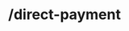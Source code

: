 ---
title: /direct-payment
position_number: 2
type: post
description: Payment API endpoint to complete the session previously generated on Kibramoa.

content_markdown: |-
  #### Direct API payment endpoint

  {: .info }
  https://api.{env}.kibramoa.net/direct-payment

  Last endpoint for complete the payment session and connect with the payment processors.

  You must previously initiate a session and retreive a correct paymentOptionId to this endpoint to get a proper response

  Request parameters:

  | Field   | Type   | Description                        |
  | ------- | ------ | ---------------------------------- |
  | *sessionId | string | UUID of the session generated previously. |
  | *paymentOptionId | string | Payment option string. |
  | bankId | string | Bank id chosen by the end user. |
  | extraData | array | Set of extra parameters taken from end-user input. |
 
  {: .info }
  The responses from this endpoint differ depending on the payment option chosen on the /payment-options call, please reveiw the statusCode response parameter on the table below.

  Response have the following schema:

  | Field   | Type   | Description                        |
  | ------- | ------ | ---------------------------------- |
  | *statusCode | string | Code indicating the action.<br /> Values: <br />000 -> 'success': payment completed with success. <br /> 300 -> 'redirect': redirect end user. <br /> 081 -> 'qrcode': display or render QR code. <br /> 082 -> 'request': build a HTTP request with provided details. <br /> 083 ->'receipt': print a recepit to end user with the provided details. <br /> 084 -> 'info': display instructions about the payment before redirect. <br />  999 -> 'error': payment failed. | 
  | resultType | string | Action to execute after the payment, could be redirect to new page, build a request, etc. | 
  | result | object | Details result with next step to take in order to complete the payment process. | 

  {: .info }
  **Note**: The `Content-Type` header should be set to `application/json` along with the merchant API key

right_code_blocks:
  - code_block: |1-
      {
          "sessionId": "3b21a1e2-e8c2-4e86-8de8-8441ea5c7dba",
          "paymentOptionId": "4fb6f4dfab76be51616d18e1f679409cc1d0711dc597c86033235ab72a85d384492e19f8f90e8bff04638c3579290bd336986ca9ff432de17fbb20ee659fe797eb35395b8d9f67f0fb21ec0069bee85083eb22057f6a40152b9d7507f0b895851ebbbbbca679092323",
          "bankId": null,
          "extraData": {
            "cardnum": "520000*0007",
            "expiryyear": "2023",
            "expirymonth": "01",
            "cardcvv": "111",
            "cardholder": "cardholder name"
          }
      }
    title: Request
    language: json
  - code_block: |2-
      {
        "statusCode": "000",
        "resultType": "success",
        "result": {
            "transactionId": "15be2828-c286-48f0-ae73-7a9f151dc0f2"
          }
      }
    title: Success
    language: json
  - code_block: |3-    
       {
         "statusCode": "300",
         "resultType": "redirect",
         "result": {
             "redirectUrl": "https://sandbox.kibramoa.net/paycc.aspx?authcode=276c69d5-1a75-41c6-a6d6-398e4a52e72e&token=QfZSjdyG8HT%2b464XqRkil42Jr0zCGY%2bZ",
             "transactionId": "f5773e8a-697e-4b25-a01d-bd3701091a8f"
          }
        }
    title: Redirect
    language: json
  - code_block: |4-    
         {
            "statusCode": "081",
            "resultType": "qrcode",
            "result": {
                "qrCodeString": "00020126600014BR.GOV.BCB.PIX011434882109000111022022120528C2DB42465B9D5204000053039865406130.005802BR5909Transfero6012RioDeJaneiro6224052022120528C2DB42465B9D6304108C",
                "base64QRCode": "iVBORw0KGgoAAAANSUhEUgAAAVkAAAFZCAYAAAAy8lzbAAAAAXNSR0IArs4c...VVXXdC+J/.YII=",
                "transactionId": "08174da1-9b12-431f-a1b2-0b676b9b80ea"
            }
         }
    title: QRCode
    language: json
  - code_block: |5-    
          {
            "statusCode": "082",
            "resultType": "request",
            "result": {
              "targetUrl": "https://sandbox.paymentgt.com/fundtransfer",
              "method": "POST",
              "contentType": "application/json",
              "externalId": "my-00002",
              "status": "PROCESSING",
              "bodyPayload": {
                "bankcode": "RHB",
                "merchant": "Surepay88",
                "amount": "130",
                "refid": "my-00002",
                "token": "a883c0f2c78cf5c0815ed97c1c06a5a5",
                "customer": "Merch_User_123",
                "currency": "MYR",
                "language": "en",
                "clientip": "84.232.140.77",
                "post_url": "https://api.dev.kibramoa.net/notifications/surepay-apm/987441d2-c3b1-41e5-941a-000867bbd4a6",
                "failed_return_url": "https://merchant.io/where-to-go",
                "return_url": "https://merchant.io/where-to-go"
              },
              "queryParams": null,
              "transactionId": "33aa5301-4056-41bb-99db-33b56121de37"
            }
          }
    title: Request
    language: json 
  - code_block: |6-
          {
            "statusCode": "083",
            "resultType": "receipt",
            "result": {
                "sessionId": "bdfa8140-e0a3-49e0-8b3a-7717be3a1a76",
                "transactionId": "85fb951a-e8b9-4451-9007-2e8c1d582061",
                "bankName": "Any Emirate Bank",
                "paymentDetails": [
                    {
                        "label": "Rate",
                        "value": 3.72387
                    },
                    {
                        "label": "Amount",
                        "value": 3161.3
                    },
                    {
                        "label": "Currency",
                        "value": "AED"
                    },
                    {
                        "label": "Account info",
                        "value": "asdd12121212121"
                    },
                    {
                        "label": "Payment info",
                        "value": "Recipient_Name"
                    }
                ]
            }
           }
    title: Receipt
    language: json
  - code_block: |7-    
           {
            "statusCode": "084",
            "resultType": "info",
            "result": {
              "transactionId": "f5659201-a219-4be3-b14f-f2513280f236",
              "bankName": "Banco do Brasil",
              "paymentDetails": [],
              "paymentLocations": [
                {
                  "name": "Banco do Brasil",
                  "instructions": [
                    "Após clicar no link para o seu Internet Banking, seguir as instruções abaixo",
                    "Selecione a opção \"Débito em Conta\" e informe sua agência e conta corrente",
                    "Verifique se seu nome aparece corretamente e digite sua senha eletrônica",
                    "Digite sua senha de 6 dígitos e clique no botão continuar",
                    "Clique no botão \"Concordo\" e confirme sua compra"
                  ]
                }
              ],
              "redirectUrl": "https://sandbox-gateway.safetypay.com/banksgateway/9165/251168"
            }
           }
    title: Info
    language: json
  - code_block: |8-    
            {
              "statusCode": "999",
              "resultType": "error",
              "result": {
                  "errors": [
                      {
                          "code": "2005 - 2005205",
                          "message": "Non 3DS card is not allowed"
                      }
                  ],
                  "transactionId": "6bbffe09-429f-4929-8a9b-934792099164"
              }
            }
    title: Declined
    language: json 
  - code_block: |8-    
             {
              "statusCode": 400,
              "message": [
                  "This session was completed."
              ]
             }
    title: Error
    language: json 
---